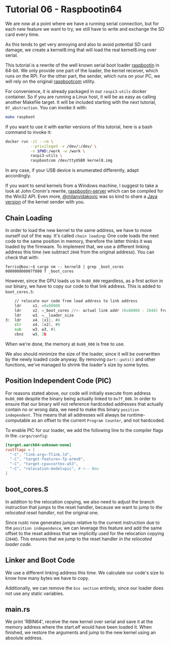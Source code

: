# Tutorial 06 - Raspbootin64

We are now at a point where we have a running serial connection, but for each
new feature we want to try, we still have to write and exchange the SD card
every time.

As this tends to get very annoying and also to avoid potential SD card damage,
we create a kernel8.img that will load the real kernel8.img over serial.

This tutorial is a rewrite of the well known serial boot loader
[raspbootin][bootin] in 64-bit. We only provide one part of the loader, the
kernel receiver, which runs on the RPi. For the other part, the sender, which
runs on your PC, we will rely on the original [raspbootcom][bootcom] utility.

[bootin]:(https://github.com/mrvn/raspbootin)
[bootcom]:(https://github.com/mrvn/raspbootin/blob/master/raspbootcom/raspbootcom.cc)

For convenience, it is already packaged in our `raspi3-utils` docker
container. So if you are running a Linux host, it will be as easy as calling
another Makefile target. It will be included starting with the next tutorial,
`07_abstraction`. You can invoke it with:

```sh
make raspboot
```

If you want to use it with earlier versions of this tutorial, here is a bash
command to invoke it:

```sh
docker run -it --rm \
           --privileged -v /dev/:/dev/ \
           -v $PWD:/work -w /work \
           raspi3-utils \
           raspbootcom /dev/ttyUSB0 kernel8.img
```

In any case, if your USB device is enumerated differently, adapt accordingly.

If you want to send kernels from a Windows machine, I suggest to take a look at
John Cronin's rewrite, [raspbootin-server][w32] which can be compiled for the
Win32 API. Even more, [@milanvidakovic](https://github.com/milanvidakovic) was
so kind to share a [Java version][java] of the kernel sender with you.

[w32]:(https://github.com/jncronin/rpi-boot/blob/master/raspbootin-server.c)
[java]:(https://github.com/milanvidakovic/Raspbootin64Client)

## Chain Loading

In order to load the new kernel to the same address, we have to move ourself out
of the way. It's called `chain loading`: One code loads the next code to the
same position in memory, therefore the latter thinks it was loaded by the
firmware. To implement that, we use a different linking address this time (we
subtract `2048` from the original address). You can check that with:

```console
ferris@box:~$ cargo nm -- kernel8 | grep _boot_cores
000000000007f800 T _boot_cores
```

However, since the GPU loads us to `0x80_000` regardless, as a first action in
our binary, we have to copy our code to that link address. This is added to
`boot_cores.S`:

```asm
    // relocate our code from load address to link address
    ldr     x1, =0x80000
    ldr     x2, =_boot_cores //<- actual link addr (0x80000 - 2048) from link.ld
    ldr     w3, =__loader_size
3:  ldr     x4, [x1], #8
    str     x4, [x2], #8
    sub     w3, w3, #1
    cbnz    w3, 3b
```

When we're done, the memory at `0x80_000` is free to use.

We also should minimize the size of the loader, since it will be overwritten by
the newly loaded code anyway. By removing `Uart::puts()` and other functions,
we've managed to shrink the loader's size by some bytes.

## Position Independent Code (PIC)

For reasons stated above, our code will initially execute from address
`0x80_000` despite the binary being actually linked to `0x7f_800`. In order to
ensure that our binary will not reference hardcoded addresses that actually
contain no or wrong data, we need to make this binary `position
independent`. This means that all addresses will always be runtime-computable as
an offset to the current `Program Counter`, and not hardcoded.

To enable PIC for our loader, we add the following line to the compiler flags in
the`.cargo/config`:

```toml
[target.aarch64-unknown-none]
rustflags = [
  "-C", "link-arg=-Tlink.ld",
  "-C", "target-feature=-fp-armv8",
  "-C", "target-cpu=cortex-a53",
  "-C", "relocation-model=pic", # <-- New
]
```

## boot_cores.S

In addition to the relocation copying, we also need to adjust the branch
instruction that jumps to the reset handler, because we want to jump to _the
relocated reset handler_, not the original one.

Since rustc now generates jumps relative to the current instruction due to the
`position independence`, we can leverage this feature and add the same offset
to the reset address that we implicitly used for the relocation copying (`2048`).
This ensures that we jump to the reset handler _in the relocated loader code_.

## Linker and Boot Code

We use a different linking address this time. We calculate our code's size to
know how many bytes we have to copy.

Additionally, we can remove the `bss section` entirely, since our loader does
not use any static variables.

## main.rs

We print 'RBIN64', receive the new kernel over serial and save it at the memory
address where the start.elf would have been loaded it. When finished, we restore
the arguments and jump to the new kernel using an absolute address.
